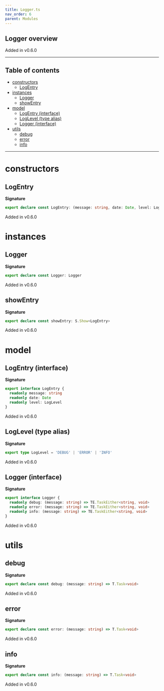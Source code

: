 ```yaml
---
title: Logger.ts
nav_order: 6
parent: Modules
---
```


## Logger overview

Added in v0.6.0

---

<h2 class="text-delta">Table of contents</h2>

- [constructors](#constructors)
  - [LogEntry](#logentry)
- [instances](#instances)
  - [Logger](#logger)
  - [showEntry](#showentry)
- [model](#model)
  - [LogEntry (interface)](#logentry-interface)
  - [LogLevel (type alias)](#loglevel-type-alias)
  - [Logger (interface)](#logger-interface)
- [utils](#utils)
  - [debug](#debug)
  - [error](#error)
  - [info](#info)

---

# constructors

## LogEntry

**Signature**

```ts
export declare const LogEntry: (message: string, date: Date, level: LogLevel) => LogEntry
```

Added in v0.6.0

# instances

## Logger

**Signature**

```ts
export declare const Logger: Logger
```

Added in v0.6.0

## showEntry

**Signature**

```ts
export declare const showEntry: S.Show<LogEntry>
```

Added in v0.6.0

# model

## LogEntry (interface)

**Signature**

```ts
export interface LogEntry {
  readonly message: string
  readonly date: Date
  readonly level: LogLevel
}
```

Added in v0.6.0

## LogLevel (type alias)

**Signature**

```ts
export type LogLevel = 'DEBUG' | 'ERROR' | 'INFO'
```

Added in v0.6.0

## Logger (interface)

**Signature**

```ts
export interface Logger {
  readonly debug: (message: string) => TE.TaskEither<string, void>
  readonly error: (message: string) => TE.TaskEither<string, void>
  readonly info: (message: string) => TE.TaskEither<string, void>
}
```

Added in v0.6.0

# utils

## debug

**Signature**

```ts
export declare const debug: (message: string) => T.Task<void>
```

Added in v0.6.0

## error

**Signature**

```ts
export declare const error: (message: string) => T.Task<void>
```

Added in v0.6.0

## info

**Signature**

```ts
export declare const info: (message: string) => T.Task<void>
```

Added in v0.6.0
